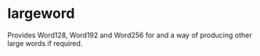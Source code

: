 largeword
=========

Provides Word128, Word192 and Word256 for and a way of producing other large words if required.